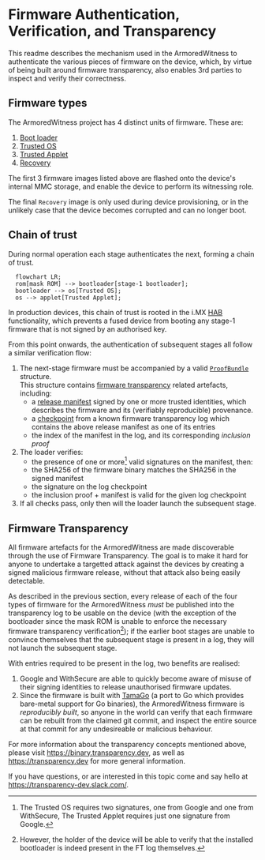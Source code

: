 # Firmware Authentication, Verification, and Transparency

This readme describes the mechanism used in the ArmoredWitness to authenticate
the various pieces of firmware on the device, which, by virtue of being built
around firmware transparency, also enables 3rd parties to inspect and verify
their correctness.

## Firmware types

The ArmoredWitness project has 4 distinct units of firmware. These are:

1. [Boot loader](https://github.com/transparency-dev/armored-witness-boot)
1. [Trusted OS](https://github.com/transparency-dev/armored-witness-os)
1. [Trusted Applet](https://github.com/transparency-dev/armored-witness-applet)
1. [Recovery](https://github.com/usbarmory/armory-ums)

The first 3 firmware images listed above are flashed onto the device's internal
MMC storage, and enable the device to perform its witnessing role.

The final `Recovery` image is only used during device provisioning, or in the
unlikely case that the device becomes corrupted and can no longer boot.

## Chain of trust

During normal operation each stage authenticates the next, forming a chain of trust.

```mermaid
  flowchart LR;
  rom[mask ROM] --> bootloader[stage-1 bootloader];
  bootloader --> os[Trusted OS];
  os --> applet[Trusted Applet];
```

In production devices, this chain of trust is rooted in the i.MX
[HAB](https://github.com/usbarmory/usbarmory/wiki/Secure-boot-(Mk-II)) functionality,
which prevents a fused device from booting any stage-1 firmware that is not signed by
an authorised key.

From this point onwards, the authentication of subsequent stages all follow a similar
verification flow:

1. The next-stage firmware must be accompanied by a valid
   [`ProofBundle`](https://github.com/transparency-dev/armored-witness-common/blob/main/release/firmware/bundle.go#L21-L36)
   structure. \
   This structure contains [firmware transparency](#firmware-transparency) related
   artefacts, including:
   - a
     [release manifest](https://github.com/transparency-dev/armored-witness-common/blob/main/release/firmware/ftlog/log_entries.go#L33-L65)
     signed by one or more trusted identities, which describes the firmware and
     its (verifiably reproducible) provenance.
   - a [checkpoint](https://github.com/transparency-dev/formats/tree/main/log#checkpoint-format)
     from a known firmware transparency log which contains the above release
     manifest as one of its entries
   - the index of the manifest in the log, and its corresponding _inclusion proof_
1. The loader verifies:
   - the presence of one or more[^1] valid signatures on the manifest, then:
   - the SHA256 of the firmware binary matches the SHA256 in the signed manifest
   - the signature on the log checkpoint
   - the inclusion proof + manifest is valid for the given log checkpoint
1. If all checks pass, only then will the loader launch the subsequent stage.

[^1]: The Trusted OS requires two signatures, one from Google and one from WithSecure,
      The Trusted Applet requires just one signature from Google.

## Firmware Transparency

All firmware artefacts for the ArmoredWitness are made discoverable through the use of
Firmware Transparency. The goal is to make it hard for anyone to undertake a targetted
attack against the devices by creating a signed malicious firmware release, without
that attack also being easily detectable.

As described in the previous section, every release of each of the four types of firmware
for the ArmoredWitness _must_ be published into the transparency log to be usable on the
device (with the exception of the bootloader since the mask ROM is unable to enforce
the necessary firmware transparency verification[^2]); if the earlier boot stages are
unable to convince themselves that the subsequent stage is present in a log, they will
not launch the subsequent stage.

[^2]: However, the holder of the device will be able to verify that the installed
      bootloader is indeed present in the FT log themselves.

With entries required to be present in the log, two benefits are realised:

1. Google and WithSecure are able to quickly become aware of misuse of their signing
   identities to release unauthorised firmware updates.
1. Since the firmware is built with [TamaGo](https://github.com/usbarmory/tamago) (a
   port to Go which provides bare-metal support for Go binaries), the ArmoredWitness
   firmware is _reproducibly built_, so anyone in the world can verify that each firmware
   can be rebuilt from the claimed git commit, and inspect the entire source at that
   commit for any undesireable or malicious behaviour.

For more information about the transparency concepts mentioned above, please visit
<https://binary.transparency.dev>, as well as <https://transparency.dev> for more
general information.

If you have questions, or are interested in this topic come and say hello at
<https://transparency-dev.slack.com/>.


